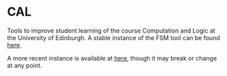 # CAL
Tools to improve student learning of the course Computation and Logic at the University of Edinburgh.
A stable instance of the FSM tool can be found [here](http://homepages.inf.ed.ac.uk/s1020995/stable/index.html "FSM Tool").

A more recent instance is available at [here](http://homepages.inf.ed.ac.uk/s1020995/dev/index.html "FSM Tool Dev Branch"), though it may break or change at any point.
